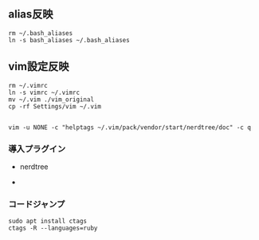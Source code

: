 ## alias反映
```
rm ~/.bash_aliases
ln -s bash_aliases ~/.bash_aliases
```

## vim設定反映
```
rm ~/.vimrc
ln -s vimrc ~/.vimrc
mv ~/.vim ./vim_original
cp -rf Settings/vim ~/.vim


vim -u NONE -c "helptags ~/.vim/pack/vendor/start/nerdtree/doc" -c q
```

### 導入プラグイン
* nerdtree

*

### コードジャンプ
```
sudo apt install ctags
ctags -R --languages=ruby
